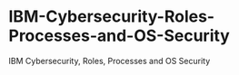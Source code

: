 # IBM-Cybersecurity-Roles-Processes-and-OS-Security
IBM Cybersecurity, Roles, Processes and OS Security
